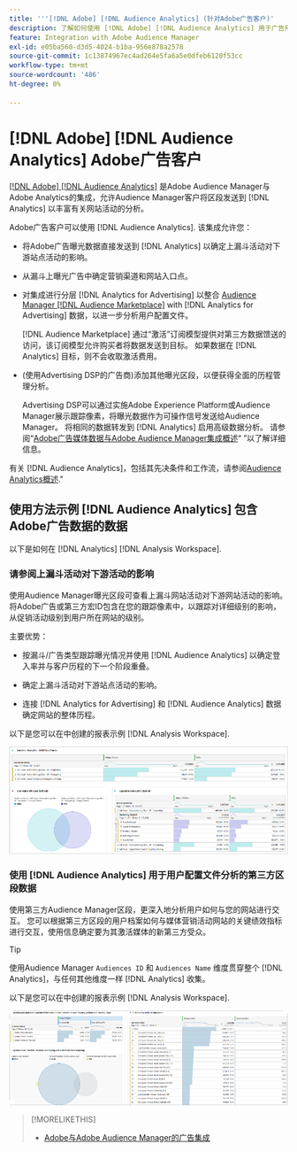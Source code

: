 ```yaml
---
title: '''[!DNL Adobe] [!DNL Audience Analytics] (针对Adobe广告客户)'
description: 了解如何使用 [!DNL Adobe] [!DNL Audience Analytics] 用于广告用例
feature: Integration with Adobe Audience Manager
exl-id: e05ba560-d3d5-4024-b1ba-956e878a2578
source-git-commit: 1c13874967ec4ad264e5fa6a5e0dfeb6120f53cc
workflow-type: tm+mt
source-wordcount: '486'
ht-degree: 0%

---
```


# [!DNL Adobe] [!DNL Audience Analytics] Adobe广告客户

[[!DNL Adobe] [!DNL Audience Analytics]](https://experienceleague.adobe.com/docs/analytics/integration/audience-analytics/mc-audiences-aam.html) 是Adobe Audience Manager与Adobe Analytics的集成，允许Audience Manager客户将区段发送到 [!DNL Analytics] 以丰富有关网站活动的分析。

Adobe广告客户可以使用 [!DNL Audience Analytics]. 该集成允许您：

* 将Adobe广告曝光数据直接发送到 [!DNL Analytics] 以确定上漏斗活动对下游站点活动的影响。

* 从漏斗上曝光广告中确定营销渠道和网站入口点。

* 对集成进行分层 [!DNL Analytics for Advertising] 以整合 [Audience Manager [!DNL Audience Marketplace]](https://experienceleague.adobe.com/docs/audience-manager/user-guide/features/audience-marketplace/audience-marketplace.html) with [!DNL Analytics for Advertising] 数据，以进一步分析用户配置文件。

   [!DNL Audience Marketplace] 通过“激活”订阅模型提供对第三方数据馈送的访问，该订阅模型允许购买者将数据发送到目标。 如果数据在 [!DNL Analytics] 目标，则不会收取激活费用。

* (使用Advertising DSP的广告商)添加其他曝光区段，以便获得全面的历程管理分析。

   Advertising DSP可以通过实施Adobe Experience Platform或Audience Manager展示跟踪像素，将曝光数据作为可操作信号发送给Audience Manager。 将相同的数据转发到 [!DNL Analytics] 启用高级数据分析。 请参阅“[Adobe广告媒体数据与Adobe Audience Manager集成概述](/help/integrations/audience-manager/media-data-integration/overview.md)“ ”以了解详细信息。

有关 [!DNL Audience Analytics]，包括其先决条件和工作流，请参阅[Audience Analytics概述](https://experienceleague.adobe.com/docs/analytics/integration/audience-analytics/mc-audiences-aam.html).&quot;

## 使用方法示例 [!DNL Audience Analytics] 包含Adobe广告数据的数据

以下是如何在 [!DNL Analytics] [!DNL Analysis Workspace].

### 请参阅上漏斗活动对下游活动的影响

使用Audience Manager曝光区段可查看上漏斗网站活动对下游网站活动的影响。 将Adobe广告或第三方宏ID包含在您的跟踪像素中，以跟踪对详细级别的影响，从促销活动级别到用户所在网站的级别。

主要优势：

* 按漏斗/广告类型跟踪曝光情况并使用 [!DNL Audience Analytics] 以确定登入率并与客户历程的下一个阶段重叠。

* 确定上漏斗活动对下游站点活动的影响。

* 连接 [!DNL Analytics for Advertising]<!-- which doesn't include the last exposure event --> 和 [!DNL Audience Analytics] 数据 <!-- (which includes the user's last exposure event) --> 确定网站的整体历程。

以下是您可以在中创建的报表示例 [!DNL Analysis Workspace].

![查看上漏斗活动对下游网站活动的影响](/help/integrations/assets/audience-analytics-upper-funnel-exposure.png)

### 使用 [!DNL Audience Analytics] 用于用户配置文件分析的第三方区段数据

使用第三方Audience Manager区段，更深入地分析用户如何与您的网站进行交互。 您可以根据第三方区段的用户档案如何与媒体营销活动网站的关键绩效指标进行交互，使用信息确定要为其激活媒体的新第三方受众。

>[!TIP]
> 使用Audience Manager `Audiences ID` 和 `Audiences Name` 维度贯穿整个 [!DNL Analytics]，与任何其他维度一样 [!DNL Analytics] 收集。

以下是您可以在中创建的报表示例 [!DNL Analysis Workspace].

![使用第三方区段扩充用户配置文件分析](/help/integrations/assets/audience-analytics-third-party-report.png)

>[!MORELIKETHIS]
>
>* [Adobe与Adobe Audience Manager的广告集成](/help/integrations/audience-manager/overview.md)

